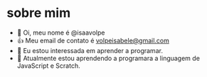 # sobre mim
- 👋 Oi, meu nome é @isaavolpe
- :+1: Meu email de contato é volpeisabele@gmail.com
- 👀 Eu estou interessada em aprender a programar.
- 🌱 Atualmente estou aprendendo a programara a linguagem de JavaScript e Scratch.

<!---
isaavolpe/isaavolpe is a ✨ special ✨ repository because its `README.md` (this file) appears on your GitHub profile.
You can click the Preview link to take a look at your changes.
--->

